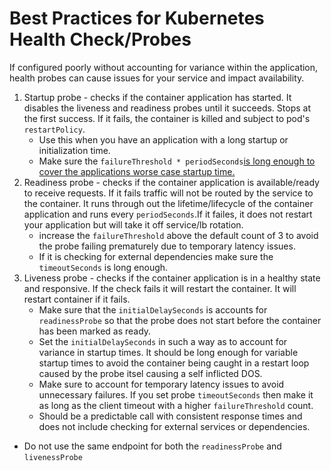 # Best Practices for Kubernetes Health Check/Probes

If configured poorly without accounting for variance within the application, health probes can cause issues for your service and impact availability.

1. Startup probe - checks if the container application has started. It disables the liveness and readiness probes until it succeeds. Stops at the first success. If it fails, the container is killed and subject to pod's ```restartPolicy```. 
    - Use this when you have an application with a long startup or initialization time. 
    - Make sure the ```failureThreshold * periodSeconds```[is long enough to cover the applications worse case startup time.](https://kubernetes.io/docs/tasks/configure-pod-container/configure-liveness-readiness-startup-probes/#define-startup-probes)
2. Readiness probe -  checks if the container application is available/ready to receive requests. If it fails traffic will not be routed by the service to the container. It runs through out the lifetime/lifecycle of the container application and runs every ```periodSeconds```.If it failes, it does not restart your application but will take it off service/lb rotation.
    - increase the ```failureThreshold``` above the default count of 3 to avoid the probe failing prematurely due to temporary latency issues.
    - If it is checking for external dependencies make sure the ```timeoutSeconds``` is long enough.
3. Liveness probe - checks if the container application is in a healthy state and responsive. If the check fails it will restart the container. It will restart container if it fails.
    - Make sure that the ```initialDelaySeconds``` is accounts for ```readinessProbe``` so that the probe does not start before the container has been marked as ready.
    - Set the ```initialDelaySeconds``` in such a way as to account for variance in startup times. It should be long enough for variable startup times to avoid the container being caught in a restart loop caused by the probe itsel causing a self inflicted DOS.
    - Make sure to account for temporary latency issues to avoid unnecessary failures. If you set probe ```timeoutSeconds``` then make it as long as the client timeout with a higher ```failureThreshold``` count. 
    - Should be a predictable call with consistent response times and does not include checking for external services or dependencies.


- Do not use the same endpoint for both the ```readinessProbe``` and ```livenessProbe```
